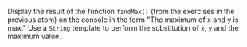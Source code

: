 

Display the result of the function `findMax()` (from the exercises in the
previous atom) on the console in the form "The maximum of x and y is max." Use
a `String` template to perform the substitution of  `x`, `y` and the maximum
value.
